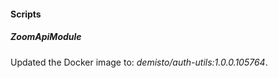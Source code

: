 
#### Scripts

##### ZoomApiModule

Updated the Docker image to: *demisto/auth-utils:1.0.0.105764*.
